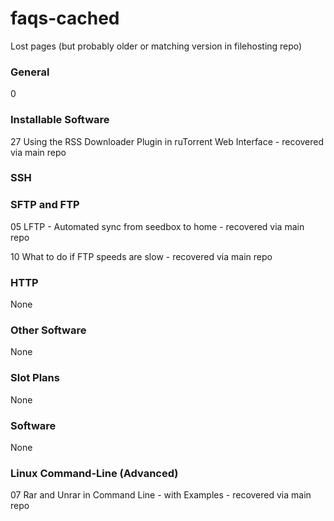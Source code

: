 # faqs-cached

Lost pages (but probably older or matching version in filehosting repo)

### General

0

### Installable Software

27 Using the RSS Downloader Plugin in ruTorrent Web Interface - recovered via main repo

### SSH

### SFTP and FTP

05 LFTP - Automated sync from seedbox to home - recovered via main repo

10 What to do if FTP speeds are slow - recovered via main repo

### HTTP

None

###  Other Software

None

### Slot Plans

None

### Software

None

### Linux Command-Line (Advanced)

07 Rar and Unrar in Command Line - with Examples - recovered via main repo

